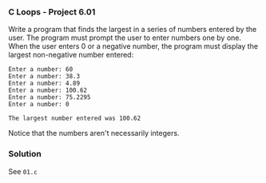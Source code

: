 ### C Loops - Project 6.01

Write a program that finds the largest in a series of numbers entered by the user. 
The program must prompt the user to enter numbers one by one. When the user enters 0 or a negative number, 
the program must display the largest non-negative number entered:

```
Enter a number: 60
Enter a number: 38.3
Enter a number: 4.89
Enter a number: 100.62
Enter a number: 75.2295
Enter a number: 0

The largest number entered was 100.62
```
Notice that the numbers aren't necessarily integers.

### Solution

See ```01.c```
